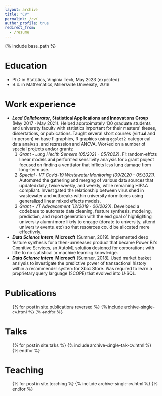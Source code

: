 ```yaml
---
layout: archive
title: "CV"
permalink: /cv/
author_profile: true
redirect_from:
  - /resume
---
```


{% include base_path %}

Education
======
* PhD in Statistics, Virginia Tech, May 2023 (expected)
* B.S. in Mathematics, Millersville University, 2016

Work experience
======
* ***Lead Collaborator*, Statistical Applications and Innovations Group** (May 2017 - May 2021). Helped approximately 100 graduate students and university faculty with statistics important for their masters' theses, dissertations, or publications. Taught several short courses (virtual and in-person) on base R graphics, R graphics using `ggplot2`, categorical data analysis, and regression and ANOVA. Worked on a number of special projects and/or grants:
	1. *Grant - Lung Health Sensors (05/2021 - 05/2022)*. Fit random-effcts linear models and performed sensitivity analysis for a grant project focused on finding a ventilator that inflicts less lung damage from long-term use. 
	2. *Special - VT Covid-19 Wastewater Monitoring (09/2020 - 05/2021)*. Automated the gathering and merging of various data sources that updated daily, twice weekly, and weekly, while remaining HIPAA compliant. Investigated the relationship between virus shed in wastewater and outbreaks within university dormitories using generalized linear mixed effects models.
	3. *Grant - VT Advancement (12/2019 - 06/2020)*. Developed a codebase to automate data cleaning, feature synthesis, modeling, prediction, and report generation with the end goal of highlighting university alumni more likely to engage (donate to university, attend university events, etc) so that resources could be allocated more effectively.
* ***Data Science Intern*, Microsoft** (Summer, 2019). Implemented deep feature synthesis for a then-unreleased product that became Power BI's Cognitive Services, an AutoML solution designed for corporations with little to no statistical or machine learning knowledge. 
* ***Data Science Intern*, Microsoft** (Summer, 2018). Used market basket analysis to investigate the predictive power of transactional history within a recommender system for Xbox Store. Was required to learn a proprietary query language (SCOPE) that evolved into U-SQL.

Publications
======
  <ul>{% for post in site.publications reversed %}
    {% include archive-single-cv.html %}
  {% endfor %}</ul>
  
Talks
======
  <ul>{% for post in site.talks %}
    {% include archive-single-talk-cv.html %}
  {% endfor %}</ul>
  
Teaching
======
  <ul>{% for post in site.teaching %}
    {% include archive-single-cv.html %}
  {% endfor %}</ul>
  

